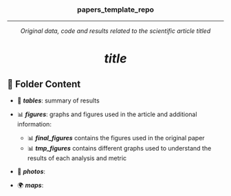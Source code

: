 <div style="text-align: center;">

### papers_template_repo

---

*Original data, code and results related to the scientific article titled*

# ***__title__***

</div>

## :file_folder: Folder Content

- :1234: ***tables***: summary of results
- 📊 ***figures***: graphs and figures used in the article and additional information:
  
  -  📊 ***final_figures*** contains the figures used in the original paper
  -  📊 ***tmp_figures*** contains different graphs used to understand the results of each analysis and metric
-  :sunrise_over_mountains: ***photos***:
-  :earth_africa: ***maps***:
